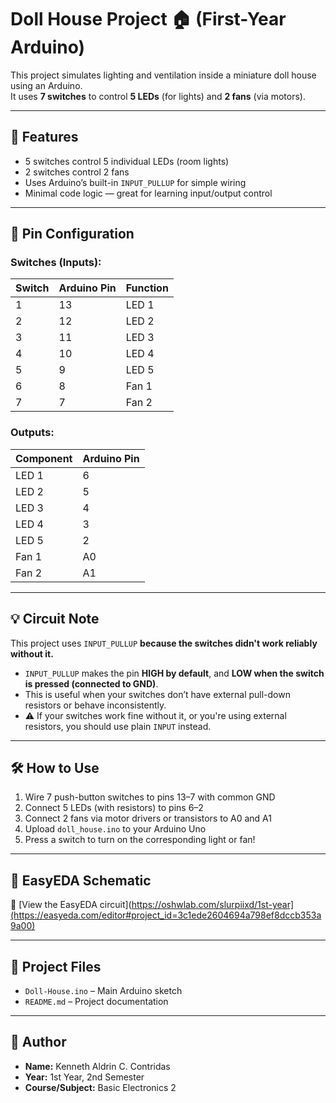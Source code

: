 # Doll House Project 🏠 (First-Year Arduino)

This project simulates lighting and ventilation inside a miniature doll house using an Arduino.  
It uses **7 switches** to control **5 LEDs** (for lights) and **2 fans** (via motors).

---

## 🧠 Features

- 5 switches control 5 individual LEDs (room lights)
- 2 switches control 2 fans
- Uses Arduino’s built-in `INPUT_PULLUP` for simple wiring
- Minimal code logic — great for learning input/output control

---

## 🔌 Pin Configuration

### Switches (Inputs):
| Switch | Arduino Pin | Function     |
|--------|-------------|--------------|
| 1      | 13          | LED 1        |
| 2      | 12          | LED 2        |
| 3      | 11          | LED 3        |
| 4      | 10          | LED 4        |
| 5      | 9           | LED 5        |
| 6      | 8           | Fan 1        |
| 7      | 7           | Fan 2        |

### Outputs:
| Component | Arduino Pin |
|-----------|-------------|
| LED 1     | 6           |
| LED 2     | 5           |
| LED 3     | 4           |
| LED 4     | 3           |
| LED 5     | 2           |
| Fan 1     | A0          |
| Fan 2     | A1          |

---

## 💡 Circuit Note

This project uses `INPUT_PULLUP` **because the switches didn't work reliably without it.**

- `INPUT_PULLUP` makes the pin **HIGH by default**, and **LOW when the switch is pressed (connected to GND)**.
- This is useful when your switches don’t have external pull-down resistors or behave inconsistently.
- ⚠️ If your switches work fine without it, or you're using external resistors, you should use plain `INPUT` instead.


---

## 🛠️ How to Use

1. Wire 7 push-button switches to pins 13–7 with common GND
2. Connect 5 LEDs (with resistors) to pins 6–2
3. Connect 2 fans via motor drivers or transistors to A0 and A1
4. Upload `doll_house.ino` to your Arduino Uno
5. Press a switch to turn on the corresponding light or fan!

---

## 🔗 EasyEDA Schematic

📎 [View the EasyEDA circuit](https://oshwlab.com/slurpiixd/1st-year](https://easyeda.com/editor#project_id=3c1ede2604694a798ef8dccb353a9a00)

---

## 📁 Project Files

- `Doll-House.ino` – Main Arduino sketch
- `README.md` – Project documentation

---

## 👤 Author

- **Name:** Kenneth Aldrin C. Contridas 
- **Year:** 1st Year, 2nd Semester  
- **Course/Subject:** Basic Electronics 2

